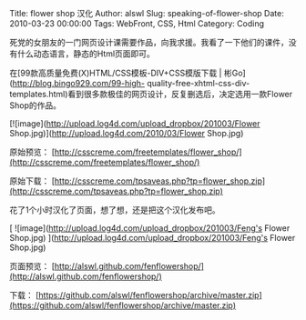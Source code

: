 Title: flower shop 汉化
Author: alswl
Slug: speaking-of-flower-shop
Date: 2010-03-23 00:00:00
Tags: WebFront, CSS, Html
Category: Coding

死党的女朋友的一门网页设计课需要作品，向我求援。我看了一下他们的课件，没有什么动态语言，静态的Html页面即可。

在[99款高质量免费(X)HTML/CSS模板-DIV+CSS模版下载 | 彬Go](http://blog.bingo929.com/99-high-
quality-free-xhtml-css-div-templates.html)看到很多款极佳的网页设计，反复删选后，决定选用一款Flower
Shop的作品。

[![image](http://upload.log4d.com/upload_dropbox/201003/Flower Shop.jpg)](http://upload.log4d.com/2010/03/Flower Shop.jpg)

原始预览： [http://csscreme.com/freetemplates/flower_shop/](http://csscreme.com/freetemplates/flower_shop/)

原始下载： [http://csscreme.com/tpsaveas.php?tp=flower_shop.zip](http://csscreme.com/tpsaveas.php?tp=flower_shop.zip)

花了1个小时汉化了页面，想了想，还是把这个汉化发布吧。

[ ![image](http://upload.log4d.com/upload_dropbox/201003/Feng's Flower Shop.jpg) ](http://upload.log4d.com/upload_dropbox/201003/Feng's Flower Shop.jpg)

页面预览： [http://alswl.github.com/fenflowershop/](http://alswl.github.com/fenflowershop/)

下载： [https://github.com/alswl/fenflowershop/archive/master.zip](https://github.com/alswl/fenflowershop/archive/master.zip)

